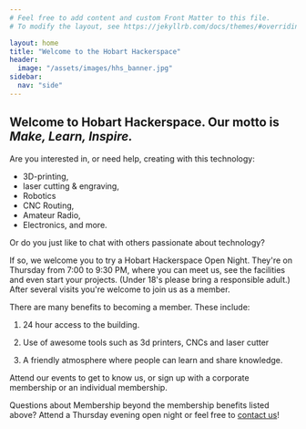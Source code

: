 ```yaml
---
# Feel free to add content and custom Front Matter to this file.
# To modify the layout, see https://jekyllrb.com/docs/themes/#overriding-theme-defaults

layout: home
title: "Welcome to the Hobart Hackerspace"
header:
  image: "/assets/images/hhs_banner.jpg"
sidebar:
  nav: "side"
---
```


## Welcome to Hobart Hackerspace. Our motto is *Make, Learn, Inspire.*

Are you interested in, or need help, creating with this technology:
- 3D-printing,
- laser cutting & engraving,
- Robotics
- CNC Routing,
- Amateur Radio,
- Electronics, and more.

Or do you just like to chat with others passionate about technology?

If so, we welcome you to try a Hobart Hackerspace Open Night.  They're on Thursday from 7:00 to 9:30 PM, where you can meet us, see the facilities and even start your projects.  (Under 18's please bring a responsible adult.) After several visits you're welcome to join us as a member.

There are many benefits to becoming a member.
These include:

1. 24 hour access to the building.

2. Use of awesome tools such as 3d printers, CNCs and laser cutter

3. A friendly atmosphere where people can learn and share knowledge.

Attend our events to get to know us, or sign up with a corporate
membership or an individual membership.

Questions about Membership beyond the membership benefits listed above?
Attend a Thursday evening open night or feel free to
[contact us](/contact/)!


